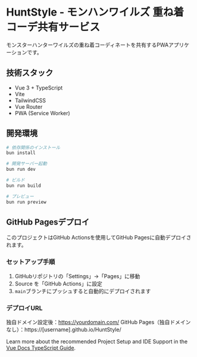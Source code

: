# HuntStyle - モンハンワイルズ 重ね着コーデ共有サービス

モンスターハンターワイルズの重ね着コーディネートを共有するPWAアプリケーションです。

## 技術スタック

- Vue 3 + TypeScript
- Vite
- TailwindCSS
- Vue Router
- PWA (Service Worker)

## 開発環境

```bash
# 依存関係のインストール
bun install

# 開発サーバー起動
bun run dev

# ビルド
bun run build

# プレビュー
bun run preview
```

## GitHub Pagesデプロイ

このプロジェクトはGitHub Actionsを使用してGitHub Pagesに自動デプロイされます。

### セットアップ手順

1. GitHubリポジトリの「Settings」→「Pages」に移動
2. Source を「GitHub Actions」に設定
3. `main`ブランチにプッシュすると自動的にデプロイされます

### デプロイURL

独自ドメイン設定後：https://yourdomain.com/
GitHub Pages（独自ドメインなし）：https://[username].github.io/HuntStyle/

Learn more about the recommended Project Setup and IDE Support in the [Vue Docs TypeScript Guide](https://vuejs.org/guide/typescript/overview.html#project-setup).
